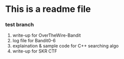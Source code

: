 # This is a readme file

### test branch

1. write-up for OverTheWire-Bandit
2. log file for Bandit0-6
3. explaination & sample code for C++ searching algo
4. write-up for SKR CTF


